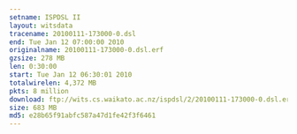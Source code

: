 ```yaml
---
setname: ISPDSL II
layout: witsdata
tracename: 20100111-173000-0.dsl
end: Tue Jan 12 07:00:00 2010
originalname: 20100111-173000-0.dsl.erf
gzsize: 278 MB
len: 0:30:00
start: Tue Jan 12 06:30:01 2010
totalwirelen: 4,372 MB
pkts: 8 million
download: ftp://wits.cs.waikato.ac.nz/ispdsl/2/20100111-173000-0.dsl.erf.gz
size: 683 MB
md5: e28b65f91abfc587a47d1fe42f3f6461
---
```

